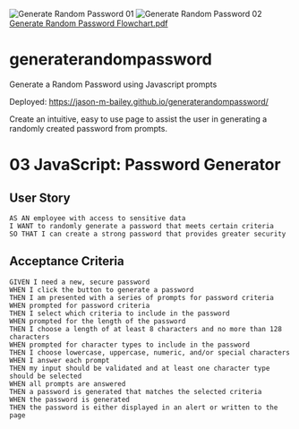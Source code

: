 ![Generate Random Password 01](https://user-images.githubusercontent.com/23285473/118683752-a2a88b00-b7cf-11eb-9622-36abb93154bb.jpg)
![Generate Random Password 02](https://user-images.githubusercontent.com/23285473/118683755-a3412180-b7cf-11eb-9d0e-39fddf449993.jpg)
[Generate Random Password Flowchart.pdf](https://github.com/Jason-M-Bailey/generaterandompassword/files/6476013/Generate.Random.Password.Flowchart.pdf)
# generaterandompassword
Generate a Random Password using Javascript prompts

Deployed: https://jason-m-bailey.github.io/generaterandompassword/

Create an intuitive, easy to use page to assist the user in generating a randomly created password from prompts. 


# 03 JavaScript: Password Generator

## User Story

```
AS AN employee with access to sensitive data
I WANT to randomly generate a password that meets certain criteria
SO THAT I can create a strong password that provides greater security
```

## Acceptance Criteria

```
GIVEN I need a new, secure password
WHEN I click the button to generate a password
THEN I am presented with a series of prompts for password criteria
WHEN prompted for password criteria
THEN I select which criteria to include in the password
WHEN prompted for the length of the password
THEN I choose a length of at least 8 characters and no more than 128 characters
WHEN prompted for character types to include in the password
THEN I choose lowercase, uppercase, numeric, and/or special characters
WHEN I answer each prompt
THEN my input should be validated and at least one character type should be selected
WHEN all prompts are answered
THEN a password is generated that matches the selected criteria
WHEN the password is generated
THEN the password is either displayed in an alert or written to the page
```
